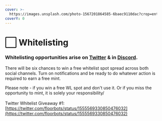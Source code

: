 ```yaml
---
cover: >-
  https://images.unsplash.com/photo-1567201864585-6baec9110dac?crop=entropy&cs=tinysrgb&fm=jpg&ixid=MnwxOTcwMjR8MHwxfHNlYXJjaHwyfHx3aGl0ZXxlbnwwfHx8fDE2NTkyOTUzOTU&ixlib=rb-1.2.1&q=80
coverY: 0
---
```


# ⬜ Whitelisting

### Whitelisting opportunities arise on [Twitter](https://twitter.com/floorbots) & in [Discord](https://discord.gg/DPNyyPSxQB).

There will be six chances to win a free whitelist spot spread across both social channels. Turn on notifications and be ready to do whatever action is required to earn a free mint.

Please note - if you win a free WL spot and don't use it. Or if you miss the opportunity to mint, it is solely your responsibility/\
\
Twitter Whitelist Giveaway #1: [https://twitter.com/floorbots/status/1555569330850476032](https://twitter.com/floorbots/status/1555569330850476032)
